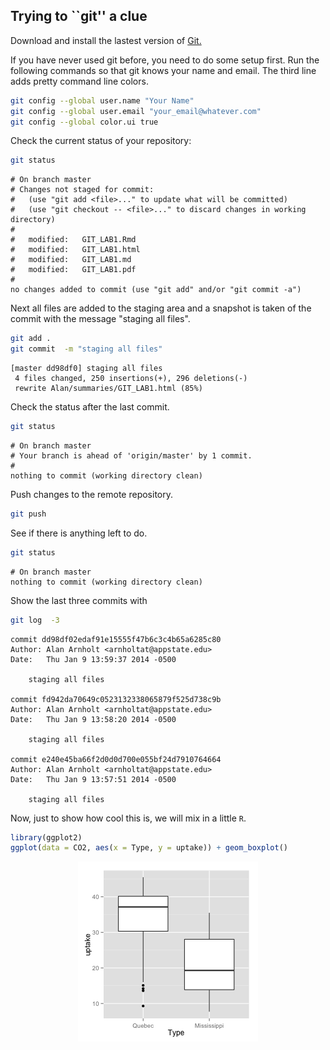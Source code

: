 ## Trying to ``git'' a clue


Download and install the lastest version of [Git.](http://git-scm.com/downloads)




If you have never used git before, you need to do some setup first.  Run the following commands so that git knows your name and email.  The third line adds pretty command line colors. 


```bash
git config --global user.name "Your Name"
git config --global user.email "your_email@whatever.com"
git config --global color.ui true
```


Check the current status of your repository:

```bash
git status
```

```
# On branch master
# Changes not staged for commit:
#   (use "git add <file>..." to update what will be committed)
#   (use "git checkout -- <file>..." to discard changes in working directory)
#
#	modified:   GIT_LAB1.Rmd
#	modified:   GIT_LAB1.html
#	modified:   GIT_LAB1.md
#	modified:   GIT_LAB1.pdf
#
no changes added to commit (use "git add" and/or "git commit -a")
```


Next all files are added to the staging area and a snapshot is taken of the commit with the message "staging all files".

```bash
git add .
git commit  -m "staging all files"
```

```
[master dd98df0] staging all files
 4 files changed, 250 insertions(+), 296 deletions(-)
 rewrite Alan/summaries/GIT_LAB1.html (85%)
```


Check the status after the last commit.

```bash
git status
```

```
# On branch master
# Your branch is ahead of 'origin/master' by 1 commit.
#
nothing to commit (working directory clean)
```

Push changes to the remote repository. 

```bash
git push
```

See if there is anything left to do.

```bash
git status
```

```
# On branch master
nothing to commit (working directory clean)
```

Show the last three commits with

```bash
git log  -3
```

```
commit dd98df02edaf91e15555f47b6c3c4b65a6285c80
Author: Alan Arnholt <arnholtat@appstate.edu>
Date:   Thu Jan 9 13:59:37 2014 -0500

    staging all files

commit fd942da70649c0523132338065879f525d738c9b
Author: Alan Arnholt <arnholtat@appstate.edu>
Date:   Thu Jan 9 13:58:20 2014 -0500

    staging all files

commit e240e45ba66f2d0d0d700e055bf24d7910764664
Author: Alan Arnholt <arnholtat@appstate.edu>
Date:   Thu Jan 9 13:57:51 2014 -0500

    staging all files
```


Now, just to show how cool this is, we will mix in a little `R`.


```r
library(ggplot2)
ggplot(data = CO2, aes(x = Type, y = uptake)) + geom_boxplot()
```

<img src="figure/unnamed-chunk-1.png" title="plot of chunk unnamed-chunk-1" alt="plot of chunk unnamed-chunk-1" style="display: block; margin: auto;" />

